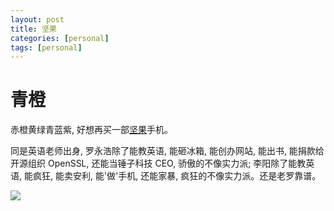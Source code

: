 ```yaml
---
layout: post
title: 坚果
categories: [personal]
tags: [personal]
---
```


# 青橙

赤橙黄绿青蓝紫, 好想再买一部[坚果](http://www.smartisan.com/jianguo/#/overview)手机。

同是英语老师出身, 罗永浩除了能教英语, 能砸冰箱, 能创办网站, 能出书, 能捐款给开源组织 OpenSSL, 还能当锤子科技 CEO, 骄傲的不像实力派;  李阳除了能教英语, 能疯狂, 能卖安利, 能'做'手机, 还能家暴, 疯狂的不像实力派。还是老罗靠谱。



![](http://ww2.sinaimg.cn/thumb300/6c9ce165gw1evgcc87dp7j20ri190wlg.jpg)